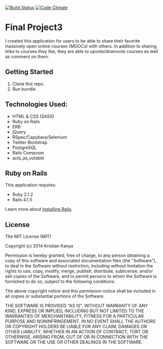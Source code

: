[![Build Status](https://travis-ci.org/kriskanya/capstone.svg?branch=master)](https://travis-ci.org/kriskanya/capstone)
[![Code Climate](https://codeclimate.com/github/kriskanya/capstone/badges/gpa.svg)](https://codeclimate.com/github/kriskanya/capstone)

Final Project3
================

I created this application for users to be able to share their favorite massively open online courses (MOOCs) with others.  In addition to
sharing links to courses they like, they are able to upvote/downvote courses as well as comment on them.

Getting Started
---------------

1. Clone this repo.
2. Run bundle.

Technologies Used:
-----------

- HTML & CSS (SASS)
- Ruby on Rails
- ERB
- jQuery
- RSpec/Capybara/Selenium
- Twitter Bootstrap
- PostgreSQL
- Rails Composer
- acts_as_votable

Ruby on Rails
-------------

This application requires:

- Ruby 2.1.2
- Rails 4.1.5

Learn more about [Installing Rails](http://railsapps.github.io/installing-rails.html).

License
---------------
The MIT License (MIT)

Copyright (c) 2014 Kristian Kanya

Permission is hereby granted, free of charge, to any person obtaining a copy of this software and associated documentation files (the "Software"), to deal in the Software without restriction, including without limitation the rights to use, copy, modify, merge, publish, distribute, sublicense, and/or sell copies of the Software, and to permit persons to whom the Software is furnished to do so, subject to the following conditions:

The above copyright notice and this permission notice shall be included in all copies or substantial portions of the Software.

THE SOFTWARE IS PROVIDED "AS IS", WITHOUT WARRANTY OF ANY KIND, EXPRESS OR IMPLIED, INCLUDING BUT NOT LIMITED TO THE WARRANTIES OF MERCHANTABILITY, FITNESS FOR A PARTICULAR PURPOSE AND NONINFRINGEMENT. IN NO EVENT SHALL THE AUTHORS OR COPYRIGHT HOLDERS BE LIABLE FOR ANY CLAIM, DAMAGES OR OTHER LIABILITY, WHETHER IN AN ACTION OF CONTRACT, TORT OR OTHERWISE, ARISING FROM, OUT OF OR IN CONNECTION WITH THE SOFTWARE OR THE USE OR OTHER DEALINGS IN THE SOFTWARE.
